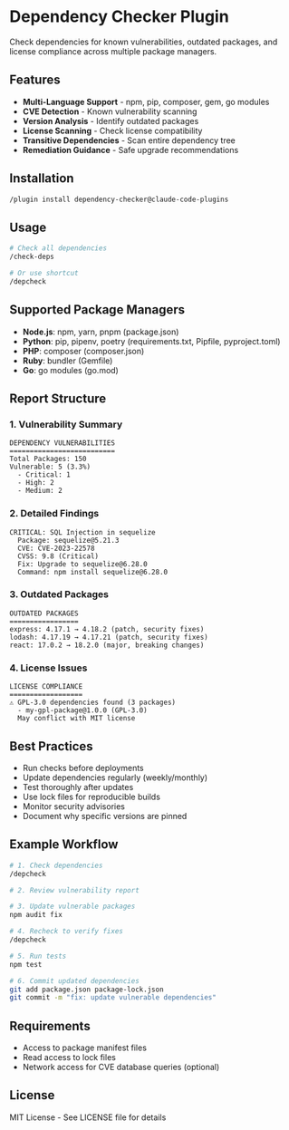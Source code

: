 # Dependency Checker Plugin

Check dependencies for known vulnerabilities, outdated packages, and license compliance across multiple package managers.

## Features

- **Multi-Language Support** - npm, pip, composer, gem, go modules
- **CVE Detection** - Known vulnerability scanning
- **Version Analysis** - Identify outdated packages
- **License Scanning** - Check license compatibility
- **Transitive Dependencies** - Scan entire dependency tree
- **Remediation Guidance** - Safe upgrade recommendations

## Installation

```bash
/plugin install dependency-checker@claude-code-plugins
```

## Usage

```bash
# Check all dependencies
/check-deps

# Or use shortcut
/depcheck
```

## Supported Package Managers

- **Node.js**: npm, yarn, pnpm (package.json)
- **Python**: pip, pipenv, poetry (requirements.txt, Pipfile, pyproject.toml)
- **PHP**: composer (composer.json)
- **Ruby**: bundler (Gemfile)
- **Go**: go modules (go.mod)

## Report Structure

### 1. Vulnerability Summary
```
DEPENDENCY VULNERABILITIES
==========================
Total Packages: 150
Vulnerable: 5 (3.3%)
  - Critical: 1
  - High: 2
  - Medium: 2
```

### 2. Detailed Findings
```
CRITICAL: SQL Injection in sequelize
  Package: sequelize@5.21.3
  CVE: CVE-2023-22578
  CVSS: 9.8 (Critical)
  Fix: Upgrade to sequelize@6.28.0
  Command: npm install sequelize@6.28.0
```

### 3. Outdated Packages
```
OUTDATED PACKAGES
=================
express: 4.17.1 → 4.18.2 (patch, security fixes)
lodash: 4.17.19 → 4.17.21 (patch, security fixes)
react: 17.0.2 → 18.2.0 (major, breaking changes)
```

### 4. License Issues
```
LICENSE COMPLIANCE
==================
⚠ GPL-3.0 dependencies found (3 packages)
  - my-gpl-package@1.0.0 (GPL-3.0)
  May conflict with MIT license
```

## Best Practices

- Run checks before deployments
- Update dependencies regularly (weekly/monthly)
- Test thoroughly after updates
- Use lock files for reproducible builds
- Monitor security advisories
- Document why specific versions are pinned

## Example Workflow

```bash
# 1. Check dependencies
/depcheck

# 2. Review vulnerability report

# 3. Update vulnerable packages
npm audit fix

# 4. Recheck to verify fixes
/depcheck

# 5. Run tests
npm test

# 6. Commit updated dependencies
git add package.json package-lock.json
git commit -m "fix: update vulnerable dependencies"
```

## Requirements

- Access to package manifest files
- Read access to lock files
- Network access for CVE database queries (optional)

## License

MIT License - See LICENSE file for details
